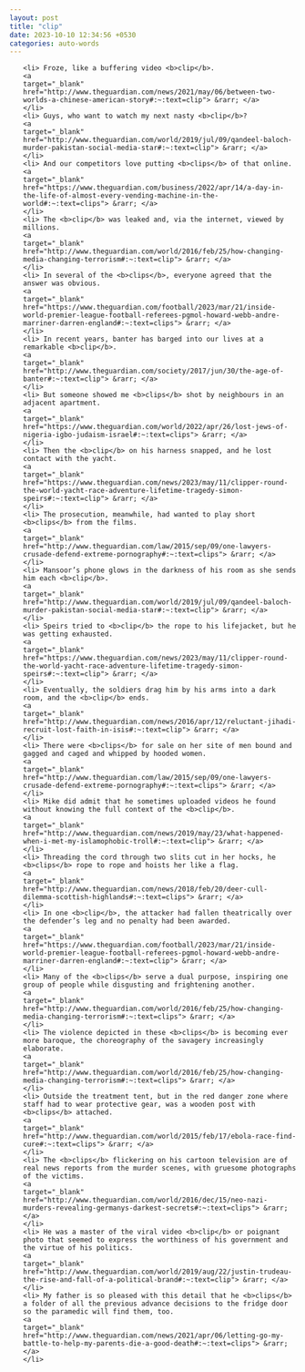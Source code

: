 ```yaml
---
layout: post
title: "clip"
date: 2023-10-10 12:34:56 +0530
categories: auto-words
---
```

<ol>

    <li> Froze, like a buffering video <b>clip</b>.
    <a 
    target="_blank" 
    href="http://www.theguardian.com/news/2021/may/06/between-two-worlds-a-chinese-american-story#:~:text=clip"> &rarr; </a>
    </li>
    <li> Guys, who want to watch my next nasty <b>clip</b>?
    <a 
    target="_blank" 
    href="http://www.theguardian.com/world/2019/jul/09/qandeel-baloch-murder-pakistan-social-media-star#:~:text=clip"> &rarr; </a>
    </li>
    <li> And our competitors love putting <b>clips</b> of that online.
    <a 
    target="_blank" 
    href="https://www.theguardian.com/business/2022/apr/14/a-day-in-the-life-of-almost-every-vending-machine-in-the-world#:~:text=clips"> &rarr; </a>
    </li>
    <li> The <b>clip</b> was leaked and, via the internet, viewed by millions.
    <a 
    target="_blank" 
    href="http://www.theguardian.com/world/2016/feb/25/how-changing-media-changing-terrorism#:~:text=clip"> &rarr; </a>
    </li>
    <li> In several of the <b>clips</b>, everyone agreed that the answer was obvious.
    <a 
    target="_blank" 
    href="https://www.theguardian.com/football/2023/mar/21/inside-world-premier-league-football-referees-pgmol-howard-webb-andre-marriner-darren-england#:~:text=clips"> &rarr; </a>
    </li>
    <li> In recent years, banter has barged into our lives at a remarkable <b>clip</b>.
    <a 
    target="_blank" 
    href="http://www.theguardian.com/society/2017/jun/30/the-age-of-banter#:~:text=clip"> &rarr; </a>
    </li>
    <li> But someone showed me <b>clips</b> shot by neighbours in an adjacent apartment.
    <a 
    target="_blank" 
    href="https://www.theguardian.com/world/2022/apr/26/lost-jews-of-nigeria-igbo-judaism-israel#:~:text=clips"> &rarr; </a>
    </li>
    <li> Then the <b>clip</b> on his harness snapped, and he lost contact with the yacht.
    <a 
    target="_blank" 
    href="https://www.theguardian.com/news/2023/may/11/clipper-round-the-world-yacht-race-adventure-lifetime-tragedy-simon-speirs#:~:text=clip"> &rarr; </a>
    </li>
    <li> The prosecution, meanwhile, had wanted to play short <b>clips</b> from the films.
    <a 
    target="_blank" 
    href="http://www.theguardian.com/law/2015/sep/09/one-lawyers-crusade-defend-extreme-pornography#:~:text=clips"> &rarr; </a>
    </li>
    <li> Mansoor’s phone glows in the darkness of his room as she sends him each <b>clip</b>.
    <a 
    target="_blank" 
    href="http://www.theguardian.com/world/2019/jul/09/qandeel-baloch-murder-pakistan-social-media-star#:~:text=clip"> &rarr; </a>
    </li>
    <li> Speirs tried to <b>clip</b> the rope to his lifejacket, but he was getting exhausted.
    <a 
    target="_blank" 
    href="https://www.theguardian.com/news/2023/may/11/clipper-round-the-world-yacht-race-adventure-lifetime-tragedy-simon-speirs#:~:text=clip"> &rarr; </a>
    </li>
    <li> Eventually, the soldiers drag him by his arms into a dark room, and the <b>clip</b> ends.
    <a 
    target="_blank" 
    href="http://www.theguardian.com/news/2016/apr/12/reluctant-jihadi-recruit-lost-faith-in-isis#:~:text=clip"> &rarr; </a>
    </li>
    <li> There were <b>clips</b> for sale on her site of men bound and gagged and caged and whipped by hooded women.
    <a 
    target="_blank" 
    href="http://www.theguardian.com/law/2015/sep/09/one-lawyers-crusade-defend-extreme-pornography#:~:text=clips"> &rarr; </a>
    </li>
    <li> Mike did admit that he sometimes uploaded videos he found without knowing the full context of the <b>clip</b>.
    <a 
    target="_blank" 
    href="http://www.theguardian.com/news/2019/may/23/what-happened-when-i-met-my-islamophobic-troll#:~:text=clip"> &rarr; </a>
    </li>
    <li> Threading the cord through two slits cut in her hocks, he <b>clips</b> rope to rope and hoists her like a flag.
    <a 
    target="_blank" 
    href="http://www.theguardian.com/news/2018/feb/20/deer-cull-dilemma-scottish-highlands#:~:text=clips"> &rarr; </a>
    </li>
    <li> In one <b>clip</b>, the attacker had fallen theatrically over the defender’s leg and no penalty had been awarded.
    <a 
    target="_blank" 
    href="https://www.theguardian.com/football/2023/mar/21/inside-world-premier-league-football-referees-pgmol-howard-webb-andre-marriner-darren-england#:~:text=clip"> &rarr; </a>
    </li>
    <li> Many of the <b>clips</b> serve a dual purpose, inspiring one group of people while disgusting and frightening another.
    <a 
    target="_blank" 
    href="http://www.theguardian.com/world/2016/feb/25/how-changing-media-changing-terrorism#:~:text=clips"> &rarr; </a>
    </li>
    <li> The violence depicted in these <b>clips</b> is becoming ever more baroque, the choreography of the savagery increasingly elaborate.
    <a 
    target="_blank" 
    href="http://www.theguardian.com/world/2016/feb/25/how-changing-media-changing-terrorism#:~:text=clips"> &rarr; </a>
    </li>
    <li> Outside the treatment tent, but in the red danger zone where staff had to wear protective gear, was a wooden post with <b>clips</b> attached.
    <a 
    target="_blank" 
    href="http://www.theguardian.com/world/2015/feb/17/ebola-race-find-cure#:~:text=clips"> &rarr; </a>
    </li>
    <li> The <b>clips</b> flickering on his cartoon television are of real news reports from the murder scenes, with gruesome photographs of the victims.
    <a 
    target="_blank" 
    href="http://www.theguardian.com/world/2016/dec/15/neo-nazi-murders-revealing-germanys-darkest-secrets#:~:text=clips"> &rarr; </a>
    </li>
    <li> He was a master of the viral video <b>clip</b> or poignant photo that seemed to express the worthiness of his government and the virtue of his politics.
    <a 
    target="_blank" 
    href="http://www.theguardian.com/world/2019/aug/22/justin-trudeau-the-rise-and-fall-of-a-political-brand#:~:text=clip"> &rarr; </a>
    </li>
    <li> My father is so pleased with this detail that he <b>clips</b> a folder of all the previous advance decisions to the fridge door so the paramedic will find them, too.
    <a 
    target="_blank" 
    href="http://www.theguardian.com/news/2021/apr/06/letting-go-my-battle-to-help-my-parents-die-a-good-death#:~:text=clips"> &rarr; </a>
    </li>